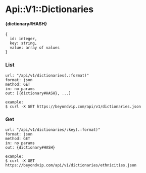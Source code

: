 # Api::V1::Dictionaries

#### {dictionary#HASH}
    {
      id: integer,
      key: string,
      value: array of values
    }

### List
    url: "/api/v1/dictionaries(.:format)"
    format: json
    method: GET
    in: no params
    out: [{dictionary#HASH}, ...]

    example:
    $ curl -X GET https://beyondvip.com/api/v1/dictionaries.json

### Get
    url: "/api/v1/dictionaries/:key(.:format)"
    format: json
    method: GET
    in: no params
    out: {dictionary#HASH}

    example:
    $ curl -X GET https://beyondvip.com/api/v1/dictionaries/ethnicities.json
